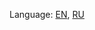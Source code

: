 Language: [EN](https://github.com/EvansTrein/Naval-combat/blob/main/README_EN.md), [RU](https://github.com/EvansTrein/Naval-combat/blob/main/README_RU.md)


